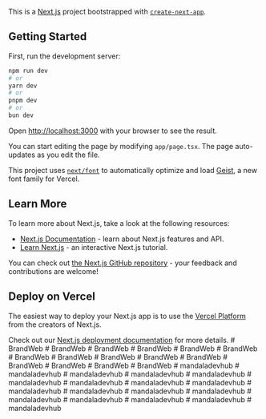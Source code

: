 This is a [Next.js](https://nextjs.org) project bootstrapped with [`create-next-app`](https://nextjs.org/docs/app/api-reference/cli/create-next-app).

## Getting Started

First, run the development server:

```bash
npm run dev
# or
yarn dev
# or
pnpm dev
# or
bun dev
```

Open [http://localhost:3000](http://localhost:3000) with your browser to see the result.

You can start editing the page by modifying `app/page.tsx`. The page auto-updates as you edit the file.

This project uses [`next/font`](https://nextjs.org/docs/app/building-your-application/optimizing/fonts) to automatically optimize and load [Geist](https://vercel.com/font), a new font family for Vercel.

## Learn More

To learn more about Next.js, take a look at the following resources:

- [Next.js Documentation](https://nextjs.org/docs) - learn about Next.js features and API.
- [Learn Next.js](https://nextjs.org/learn) - an interactive Next.js tutorial.

You can check out [the Next.js GitHub repository](https://github.com/vercel/next.js) - your feedback and contributions are welcome!

## Deploy on Vercel

The easiest way to deploy your Next.js app is to use the [Vercel Platform](https://vercel.com/new?utm_medium=default-template&filter=next.js&utm_source=create-next-app&utm_campaign=create-next-app-readme) from the creators of Next.js.

Check out our [Next.js deployment documentation](https://nextjs.org/docs/app/building-your-application/deploying) for more details.
#   B r a n d W e b  
 #   B r a n d W e b  
 #   B r a n d W e b  
 #   B r a n d W e b  
 #   B r a n d W e b  
 #   B r a n d W e b  
 #   B r a n d W e b  
 #   B r a n d W e b  
 #   B r a n d W e b  
 #   B r a n d W e b  
 #   B r a n d W e b  
 #   B r a n d W e b  
 #   B r a n d W e b  
 #   B r a n d W e b  
 #   B r a n d W e b  
 #   m a n d a l a d e v h u b  
 #   m a n d a l a d e v h u b  
 #   m a n d a l a d e v h u b  
 #   m a n d a l a d e v h u b  
 #   m a n d a l a d e v h u b  
 #   m a n d a l a d e v h u b  
 #   m a n d a l a d e v h u b  
 #   m a n d a l a d e v h u b  
 #   m a n d a l a d e v h u b  
 #   m a n d a l a d e v h u b  
 #   m a n d a l a d e v h u b  
 #   m a n d a l a d e v h u b  
 #   m a n d a l a d e v h u b  
 #   m a n d a l a d e v h u b  
 #   m a n d a l a d e v h u b  
 #   m a n d a l a d e v h u b  
 #   m a n d a l a d e v h u b  
 #   m a n d a l a d e v h u b  
 